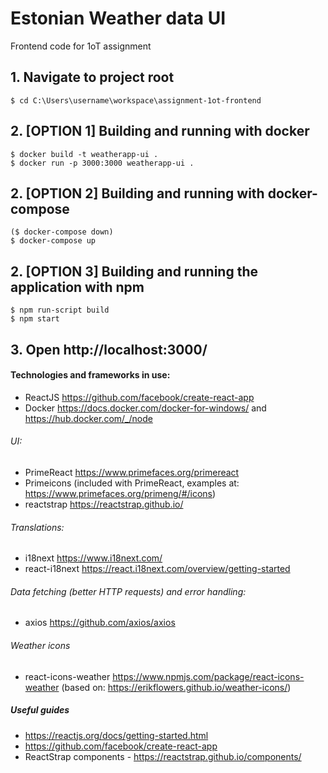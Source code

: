 #  Estonian Weather data UI
Frontend code for 1oT assignment

## 1. Navigate to project root
    $ cd C:\Users\username\workspace\assignment-1ot-frontend

## 2. [OPTION 1] Building and running with docker
    $ docker build -t weatherapp-ui .
    $ docker run -p 3000:3000 weatherapp-ui .

## 2. [OPTION 2] Building and running with docker-compose
    ($ docker-compose down)
    $ docker-compose up
    
## 2. [OPTION 3] Building and running the application with npm
    $ npm run-script build
    $ npm start
    
## 3. Open http://localhost:3000/

#### Technologies and frameworks in use:
* ReactJS https://github.com/facebook/create-react-app
* Docker https://docs.docker.com/docker-for-windows/ and https://hub.docker.com/_/node

###### UI:
* PrimeReact <a>https://www.primefaces.org/primereact
* Primeicons (included with PrimeReact, examples at: https://www.primefaces.org/primeng/#/icons) 
* reactstrap https://reactstrap.github.io/

###### Translations:
* i18next https://www.i18next.com/
* react-i18next https://react.i18next.com/overview/getting-started

###### Data fetching (better HTTP requests) and error handling:
* axios https://github.com/axios/axios

###### Weather icons
* react-icons-weather https://www.npmjs.com/package/react-icons-weather (based on: https://erikflowers.github.io/weather-icons/)

##### Useful guides
* https://reactjs.org/docs/getting-started.html
* https://github.com/facebook/create-react-app
* ReactStrap components - https://reactstrap.github.io/components/